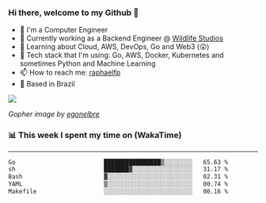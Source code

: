 ### Hi there, welcome to my Github 👋

- 📖 I'm a Computer Engineer
- 🔭 Currently working as a Backend Engineer @ [Wildlife Studios](https://wildlifestudios.com/)
- 🌱 Learning about Cloud, AWS, DevOps, Go and Web3 (😲)
- 🚀 Tech stack that I'm using: Go, AWS, Docker, Kubernetes and sometimes Python and Machine Learning
- 📫 How to reach me: [raphaelfp](https://linkedin.com/in/raphaelfp)
- 🏡 Based in Brazil

![](https://github.com/raphaelfp/gophers/blob/master/.thumb/animation/morning-coffee-3x.gif)

*Gopher image by [egonelbre](https://github.com/egonelbre/)*

### 📊 This week I spent my time on (WakaTime)

---

<!--START_SECTION:waka-->

```txt
Go                         ████████████████▒░░░░░░░░   65.63 %
sh                         ███████▓░░░░░░░░░░░░░░░░░   31.17 %
Bash                       ▓░░░░░░░░░░░░░░░░░░░░░░░░   02.31 %
YAML                       ▒░░░░░░░░░░░░░░░░░░░░░░░░   00.74 %
Makefile                   ░░░░░░░░░░░░░░░░░░░░░░░░░   00.16 %
```

<!--END_SECTION:waka-->
